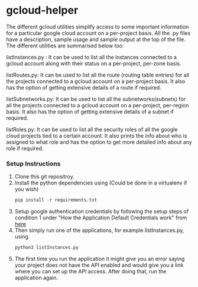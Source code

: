 # gcloud-helper

The different gcloud utilities simplify access to some important information for a particular google cloud account on a per-project basis. All the .py files have a description, sample usage and sample output at the top of the file. The different utilities are summarised below too:

listInstances.py : It can be used to list all the instances connected to a gcloud account along with their status on a per-project, per-zone basis.

listRoutes.py: It can be used to list all the route (routing table entries) for all the projects connected to a gcloud account on a per-project basis. It also has the option of getting extensive details of a route if required.

listSubnetworks.py: It can be used to list all the subnetworks(subnets) for all the projects connected to a gcloud account on a per-project, per-region basis. It also has the option of getting extensive details of a subnet if required.

listRoles.py: It can be used to list all the security roles of all the google cloud projects tied to a certain account. It also prints the info about who is assigned to what role and has the option to get more detailed info about any role if required.

### Setup Instructions
1. Clone this git repositroy.
2. Install the python dependencies using (Could be done in a virtualenv if you wish)
     ```  python
     pip install -r requirements.txt
     ```
3. Setup google authentication credentials by following the setup steps of condition 1 under "How the Application Default Credentials work" from [here](https://developers.google.com/identity/protocols/application-default-credentials)
4. Then simply run one of the applications, for example listInstances.py, using
     ```  python
     python3 listInstances.py
     ```
5. The first time you run the application it might give you an error saying your project does not have the API enabled and would give you a link where you can set up the API access. After doing that, run the application again.
